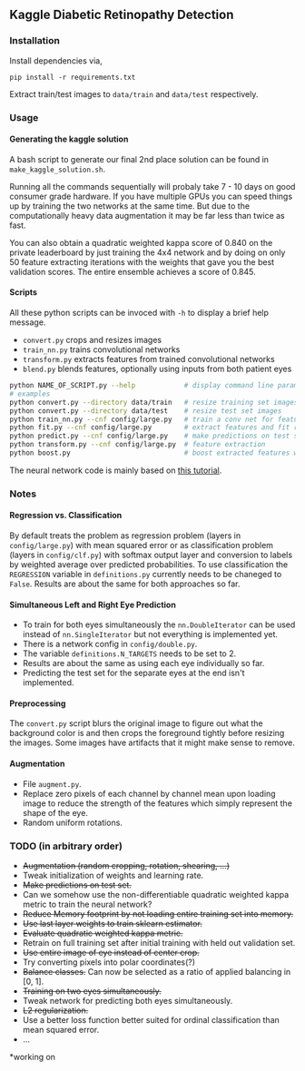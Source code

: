 ## Kaggle Diabetic Retinopathy Detection

### Installation
Install dependencies via,
```
pip install -r requirements.txt
```
Extract train/test images to ```data/train``` and ```data/test``` respectively.

### Usage
#### Generating the kaggle solution
A bash script to generate our final 2nd place solution can be found in 
`make_kaggle_solution.sh`.

Running all the commands sequentially will probaly take 7 - 10 days on good
consumer grade hardware. If you have multiple GPUs you can speed things up
by training the two networks at the same time. But due to the computationally
heavy data augmentation it may be far less than twice as fast.

You can also obtain a quadratic weighted kappa score of 0.840 on the private
leaderboard by just training the 4x4 network and by doing on only 
50 feature extracting iterations with the weights that gave you the best
validation scores. The entire ensemble achieves a score of 0.845.

#### Scripts
All these python scripts can be invoced with `-h` to display a brief help
message.
- `convert.py` crops and resizes images
- `train_nn.py` trains convolutional networks
- `transform.py` extracts features from trained convolutional networks
- `blend.py` blends features, optionally using inputs from both patient eyes

```bash
python NAME_OF_SCRIPT.py --help            # display command line parameters
# examples
python convert.py --directory data/train   # resize training set images
python convert.py --directory data/test    # resize test set images
python train_nn.py --cnf config/large.py   # train a conv net for feature extraction.
python fit.py --cnf config/large.py        # extract features and fit regression model
python predict.py --cnf config/large.py    # make predictions on test set
python transform.py --cnf config/large.py  # feature extraction
python boost.py                            # boost extracted features with xgboost
```
The neural network code is mainly based on [this tutorial](http://danielnouri.org/notes/2014/12/17/using-convolutional-neural-nets-to-detect-facial-keypoints-tutorial/).

### Notes
#### Regression vs. Classification
By default treats the problem as regression problem (layers in
```config/large.py```) with mean squared error or
as classification problem (layers in ```config/clf.py```) with softmax output
layer and conversion to labels by weighted average over predicted
probabilities. To use classification the ```REGRESSION``` variable in
```definitions.py``` currently needs to be chaneged to ```False```. Results are
about the same for both approaches so far.

#### Simultaneous Left and Right Eye Prediction
- To train for both eyes simultaneously the ```nn.DoubleIterator``` can be used
instead of ```nn.SingleIterator``` but not everything is implemented yet.
- There is a network config in ```config/double.py```.
- The variable  ```definitions.N_TARGETS``` needs to be set to 2.
- Results are about the same as using each eye individually so far.
- Predicting the test set for the separate eyes at the end isn't
implemented.

#### Preprocessing
The ```convert.py``` script blurs the original image to figure out what the
background color is and then crops the foreground tightly before resizing the
images. Some images have artifacts that it might make sense to remove.

#### Augmentation
- File ```augment.py```.
- Replace zero pixels of each channel by channel mean upon loading image to 
  reduce the strength of the features which simply represent the shape of the 
  eye.
- Random uniform rotations.

### TODO (in arbitrary order)
- ~~Augmentation (random cropping, rotation, shearing, ...)~~
- Tweak initialization of weights and learning rate.
- ~~Make predictions on test set.~~
- Can we somehow use the non-differentiable quadratic weighted kappa metric to
  train the neural network?
- ~~Reduce Memory footprint by not loading entire training set into memory.~~
- ~~Use last layer weights to train sklearn estimator.~~
- ~~Evaluate quadratic weighted kappa metric.~~
- Retrain on full training set after initial training with held out validation
  set.
- ~~Use entire image of eye instead of center crop.~~
- Try converting pixels into polar coordinates(?)
- ~~Balance classes.~~ Can now be selected as a ratio of applied balancing
  in [0, 1].
- ~~Training on two eyes simultaneously.~~
- Tweak network for predicting both eyes simultaneously.
- ~~L2 regularization.~~
- Use a better loss function better suited for ordinal classification than mean
  squared error.
- ...

*working on
